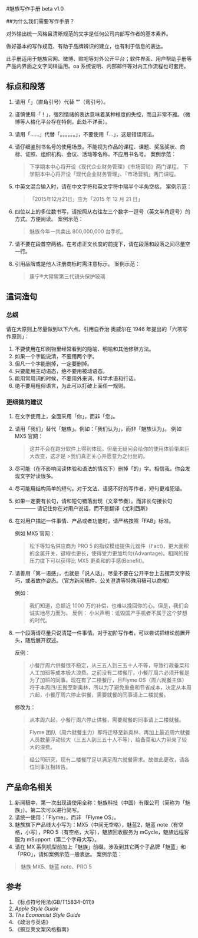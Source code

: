 #魅族写作手册 beta v1.0

##为什么我们需要写作手册？

对外输出统一风格且清晰规范的文字是任何公司内部写作者的基本素养。

做好基本的写作规范，有助于品牌辨识的建立，也有利于信息的表达。

此手册适用于魅族官网、微博、贴吧等对外公开平台；软件界面、用户帮助手册等产品内界面之文字同样适用。oa 系统说明、内部邮件等对内工作流程也可套用。

## 标点和段落
1. 请用「」（直角引号）代替 “”（弯引号）。
2. 谨慎使用「！」，强烈情绪的表达意味着某种程度的失控，而且非常不雅。（微博等人格化平台存在特例，此处不详表）。
3. 请用「……」代替「。。。。。。」，不要使用「…」，这是错误用法。
4. 请仔细鉴别书名号的使用场景。不能视为作品的课程、课题、奖品奖状、商标、证照、组织机构、会议、活动等名称，不应用书名号。
	案例示范：
	> 下学期本中心将开设《现代企业财务管理》《市场营销》两门课程。
	> 下学期本中心将开设「现代企业财务管理」、「市场营销」两门课程。
	
5. 中英文混合输入时，请在中文字符和英文字符中隔半个半角空格。
	案例示范：
	> 「2015年12月21日」应为「2015 年 12 月 21 日」
6. 四位以上的多位数书写，请按照从右往左三个数字一逗号（英文半角逗号）的方式。方便阅读。
	案例示范：
	> 魅族今年一共卖出 800,000,000 台手机。
	
7. 请不要在段首空两格。在考虑正文长度的前提下，请在段落和段落之间尽量空一行。

8. 引用品牌或是他人注册商标时需注意标示。
	案例示范：
	> 康宁®大猩猩第三代镜头保护玻璃

## 遣词造句

### 总纲

请在大原则上尽量做到以下六点。引用自乔治·奥威尔在 1946 年提出的「六项写作原则」：

1. 不要使用在印刷物里经常看到的隐喻、明喻和其他修辞方法。
2. 如果一个字能说清，不要用两个字。
3. 但凡一个字能删掉，一定要删掉。
4. 只要能用主动语态，绝不要用被动语态。
5. 能用常用词的时候，不要用外来词、科学术语和行话。
6. 绝不要用粗俗语言，为此可以打破上面任一规则。

### 更细微的建议

1. 在文字使用上，全面采用「你」，而非「您」。
2. 请用「我们」替代「魅族」。例如：「我们认为」，而非「魅族认为」。
	例如 MX5 官网：
	> 这并不会在跑分软件上得到体现，但毫无疑问会给你的使用体验带来巨大改变，这才是  >我们真正关心并愿意为之付出的。
3. 尽可能（在不影响阅读体验和语法的情况下）删掉「的」字。相信我，你会发现文字好读很多。
4. 尽可能用结构简单的短句。对于文法、语感不好的写作者，短句更难犯错。
5. 如果一定要有长句，请和短句错落出现（文章节奏）。而非长句接长句 ———— 请记住你在对用户说话，而不是翻译《尤利西斯》
6. 在对用户描述一件事情、产品或者功能时，请严格按照「FAB」标准。

	例如 MX5 官网：
	> 松下等知名供应商为 PRO 5 的指纹模组提供元器件（Fact)，更大面积的金属开关，键程也更长，使得受力更加均匀(Advantage)。相同的按压力度下可以获得比 MX5 更柔和的手感(Benefit)。

7. 请善用「第一语感」，也就是「说人话」，尽量不要在公开平台上去摆弄文字技巧，或者故作姿态。（官方新闻稿件、公关澄清等特殊用稿可以商榷）

	例如：
	> 我们知道，总额近 1000 万的补偿，也难以挽回你的心。但是，我们会诚实地尽力而为。
	反例：
	> 小米声明：诋毁国产手机者不属于这个梦想的时代。

8. 一个段落请尽量只说清楚一件事情。对于初阶写作者，可以尝试把结论前置开头，随后展开叙述。

	反例：
	> 小餐厅周六供餐很不稳定，从三五人到三五十人不等，导致行政备菜和人工加班等成本极大浪费。之前没有二楼餐厅，小餐厅周六必须开餐是为了加班的同事。现在有了二楼餐厅，且Flyme OS（周六就餐主体）将于本周四/五搬至新奥林，所以为了避免重叠和节省成本，决定从本周六起，小餐厅周六停止供餐，需要就餐的同事请上二楼就餐。
	
	修改为：
	> 从本周六起，小餐厅周六停止供餐，需要就餐的同事请上二楼就餐。
	
	> Flyme 团队（周六就餐主力）即将迁移至新奥林，再加上最近周六就餐人员数量浮动较大（三五人到三五十人不等），给备菜和人力带来了较大的浪费。

	> 经公司研究，现有二楼餐厅足以满足周六就餐需求。故做此更改，请各位同事互相转告。

## 产品命名相关

1. 新闻稿中，第一次出现请使用全称：魅族科技（中国）有限公司（简称为「魅族」）。第二次可以进行简写。
2. 请统一使用：「Flyme」，而非 「Flyme OS」。
3. 魅族旗下产品线大小写为：MX5（中间无空格），魅蓝2，魅蓝 note（有空格，小写），PRO 5（有空格，大写），魅族回收服务为 mCycle，魅族远程客服为 mSupport（第二个字母大写）。
4. 请在 MX 系列机型前加上「魅族」前缀。涉及到其它两个子品牌「魅蓝」和「PRO」，请如案例示范一般表达。
案例示范：
> 魅族 MX5、魅蓝 note、PRO 5

## 参考

1. 《标点符号用法(GB/T15834-011)》
2. *Apple Style Guide*
3. *The Economist Style Guide*
4. 《政治与英语》
5. 《豌豆荚文案风格指南》
